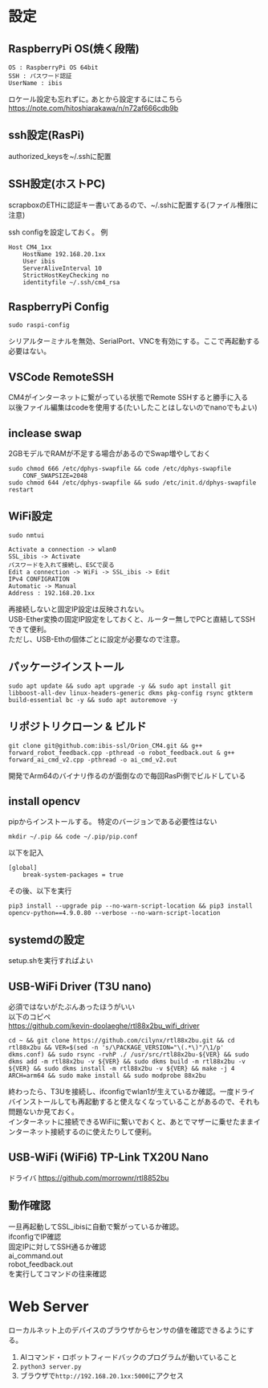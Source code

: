 # 設定
## RaspberryPi OS(焼く段階)
    OS : RaspberryPi OS 64bit
    SSH : パスワード認証
    UserName : ibis

ロケール設定も忘れずに｡
あとから設定するにはこちら
https://note.com/hitoshiarakawa/n/n72af666cdb9b

## ssh設定(RasPi)
authorized_keysを~/.sshに配置

## SSH設定(ホストPC)
scrapboxのETHに認証キー書いてあるので、~/.sshに配置する(ファイル権限に注意)

ssh configを設定しておく。
例

    Host CM4_1xx
        HostName 192.168.20.1xx
        User ibis
        ServerAliveInterval 10
        StrictHostKeyChecking no
        identityfile ~/.ssh/cm4_rsa

## RaspberryPi Config
    sudo raspi-config
シリアルターミナルを無効、SerialPort、VNCを有効にする。ここで再起動する必要はない。

## VSCode RemoteSSH
CM4がインターネットに繋がっている状態でRemote SSHすると勝手に入る  
以後ファイル編集はcodeを使用する(たいしたことはしないのでnanoでもよい)

## inclease swap
2GBモデルでRAMが不足する場合があるのでSwap増やしておく

    sudo chmod 666 /etc/dphys-swapfile && code /etc/dphys-swapfile
        CONF_SWAPSIZE=2048
    sudo chmod 644 /etc/dphys-swapfile && sudo /etc/init.d/dphys-swapfile restart

## WiFi設定
    sudo nmtui

    Activate a connection -> wlan0  
    SSL_ibis -> Activate
    パスワードを入れて接続し、ESCで戻る
    Edit a connection -> WiFi -> SSL_ibis -> Edit  
    IPv4 CONFIGRATION  
    Automatic -> Manual  
    Address : 192.168.20.1xx  

再接続しないと固定IP設定は反映されない。  
USB-Ether変換の固定IP設定をしておくと、ルーター無しでPCと直結してSSHできて便利。  
ただし、USB-Ethの個体ごとに設定が必要なので注意。

## パッケージインストール
    sudo apt update && sudo apt upgrade -y && sudo apt install git libboost-all-dev linux-headers-generic dkms pkg-config rsync gtkterm build-essential bc -y && sudo apt autoremove -y

## リポジトリクローン & ビルド
    git clone git@github.com:ibis-ssl/Orion_CM4.git && g++ forward_robot_feedback.cpp -pthread -o robot_feedback.out & g++ forward_ai_cmd_v2.cpp -pthread -o ai_cmd_v2.out
開発でArm64のバイナリ作るのが面倒なので毎回RasPi側でビルドしている

## install opencv
pipからインストールする。
特定のバージョンである必要性はない

    mkdir ~/.pip && code ~/.pip/pip.conf
以下を記入

    [global]
        break-system-packages = true
その後、以下を実行　　

    pip3 install --upgrade pip --no-warn-script-location && pip3 install opencv-python==4.9.0.80 --verbose --no-warn-script-location


## systemdの設定
setup.shを実行すればよい


## USB-WiFi Driver (T3U nano)
必須ではないがたぶんあったほうがいい  
以下のコピペ  
https://github.com/kevin-doolaeghe/rtl88x2bu_wifi_driver

    cd ~ && git clone https://github.com/cilynx/rtl88x2bu.git && cd rtl88x2bu && VER=$(sed -n 's/\PACKAGE_VERSION="\(.*\)"/\1/p' dkms.conf) && sudo rsync -rvhP ./ /usr/src/rtl88x2bu-${VER} && sudo dkms add -m rtl88x2bu -v ${VER} && sudo dkms build -m rtl88x2bu -v ${VER} && sudo dkms install -m rtl88x2bu -v ${VER} && make -j 4 ARCH=arm64 && sudo make install && sudo modprobe 88x2bu

終わったら、T3Uを接続し、ifconfigでwlan1が生えているか確認。一度ドライバインストールしても再起動すると使えなくなっていることがあるので、それも問題ないか見ておく。  
インターネットに接続できるWiFiに繋いでおくと、あとでマザーに乗せたままインターネット接続するのに使えたりして便利。

## USB-WiFi (WiFi6) TP-Link TX20U Nano
ドライバ
https://github.com/morrownr/rtl8852bu

## 動作確認
一旦再起動してSSL_ibisに自動で繋がっているか確認。  
ifconfigでIP確認  
固定IPに対してSSH通るか確認  
ai_command.out  
robot_feedback.out  
を実行してコマンドの往来確認  


# Web Server

ローカルネット上のデバイスのブラウザからセンサの値を確認できるようにする。

1. AIコマンド・ロボットフィードバックのプログラムが動いていること
2. `python3 server.py`
3. ブラウザで`http://192.168.20.1xx:5000`にアクセス